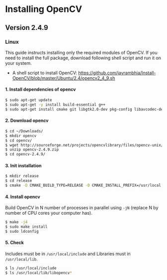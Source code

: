 # Installing OpenCV
## Version 2.4.9
### Linux
This guide instructs installing only the required modules of OpenCV. If you need to install the full package, download following shell script and run it on your system.
- A shell script to install OpenCV: https://github.com/jayrambhia/Install-OpenCV/blob/master/Ubuntu/2.4/opencv2_4_9.sh

#### 1. Install dependencies of opencv
```sh
$ sudo apt-get update
$ sudo apt-get -y install build-essential g++
$ sudo apt-get install cmake git libgtk2.0-dev pkg-config libavcodec-dev libavformat-dev libswscale-dev
```

#### 2. Download opencv
```sh
$ cd ~/Downloads/
$ mkdir opencv
$ cd opencv/
$ wget http://sourceforge.net/projects/opencvlibrary/files/opencv-unix/2.4.9/opencv-2.4.9.zip
$ unzip opencv-2.4.9.zip
$ cd opencv-2.4.9/
```

#### 3. Init installation
```sh
$ mkdir release
$ cd release
$ cmake -D CMAKE_BUILD_TYPE=RELEASE -D CMAKE_INSTALL_PREFIX=/usr/local ..
```

#### 4. Install opencv
Build OpenCV in N number of processes in parallel using `-jN` (replace N by number of CPU cores your computer has).
```sh
$ make -j4
$ sudo make install
$ sudo ldconfig
```

#### 5. Check
Includes must be in `/usr/local/include` and Libraries must in `/usr/local/lib`.
```sh
$ ls /usr/local/include
$ ls /usr/local/lib/libopencv*
```
